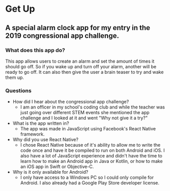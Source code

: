 # Get Up
## A special alarm clock app for my entry in the 2019 congressional app challenge.

### What does this app do?
This app allows users to create an alarm and set the amount of times it should go off. So if you wake up and turn off your alarm, another will be ready to go off. It can also then give the user a brain teaser to try and wake them up.

### Questions
- How did I hear about the congressional app challenge?
  - I am an officer in my school's coding club and while the teacher was just going over different STEM events she mentioned the app challenge and I looked at it and went "Why not give it a try?"
- What is the app written in?
  - The app was made in JavaScript using Facebook's React Native framework.
- Why did you use React Native?
  - I chose React Native because of it's ability to allow me to write the code once and have it be compiled to run on both Android and iOS. I also have a lot of JavaScript experience and didn't have the time to learn how to make an Android app in Java or Kotlin, or how to make an iOS app in Swift or Objective-C.
- Why is it only available for Android?
  - I only have access to a Windows PC so I could only compile for Android. I also already had a Google Play Store developer license.
